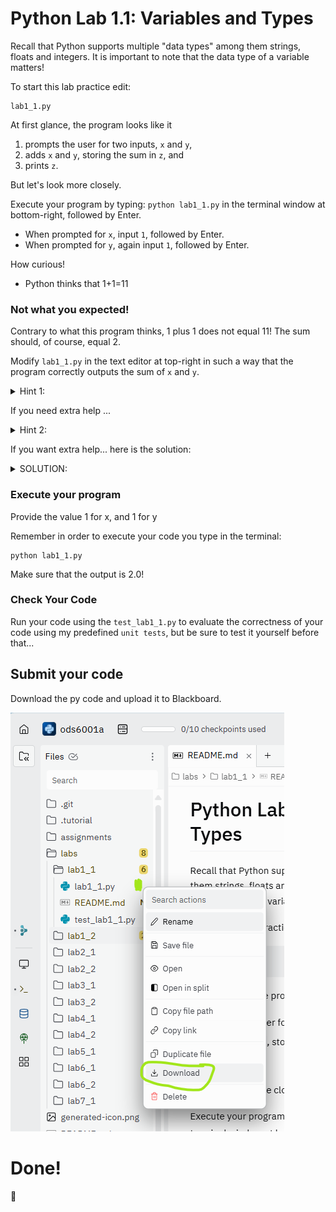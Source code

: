 # Python Lab 1.1: Variables and Types

Recall that Python supports multiple "data types" among them strings, floats and integers. It is important to note that the data type of a variable matters!

To start this lab practice edit:
```
lab1_1.py
```

At first glance, the program looks like it

1. prompts the user for two inputs, `x` and `y`,
2. adds `x` and `y`, storing the sum in `z`, and
3. prints `z`.

But let's look more closely.

Execute your program by typing: `python lab1_1.py` in the terminal window at bottom-right, followed by Enter.
- When prompted for `x`, input `1`, followed by Enter.
- When prompted for `y`, again input `1`, followed by Enter.

How curious!
- Python thinks that 1+1=11


### Not what you expected!
Contrary to what this program thinks, 1 plus 1 does not equal 11! The sum should, of course, equal 2.

Modify `lab1_1.py` in the text editor at top-right in such a way that the program correctly outputs the sum of `x` and `y`.

<details>
<summary>
Hint 1:
</summary>

```
Try to convert your x and y inputs into a numeric data type.
```

</details>

If you need extra help ...

<details>
<summary>
Hint 2:
</summary>

  Consider using the float function, so your program can add floating point numbers as well as integers!

</details>

If you want extra help... here is the solution:

<details>
<summary>
SOLUTION:
</summary>

 ```
  z = float(x) + float(y)
 ```
</details>

### Execute your program

Provide the value 1 for x, and 1 for y

Remember in order to execute your code you type in the terminal:

```
python lab1_1.py
```
Make sure that the output is 2.0!


### Check Your Code

Run your code using the `test_lab1_1.py` to evaluate the correctness of your code using my predefined `unit tests`, but be sure to test it yourself before that...



## Submit your code
Download the py code and upload it to Blackboard.

![Image of download](download.png)

# Done!
:tada:
